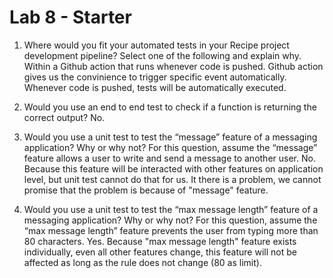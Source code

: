# Lab 8 - Starter
1) Where would you fit your automated tests in your Recipe project development pipeline? Select one of the following and explain why.
Within a Github action that runs whenever code is pushed. Github action gives us the convinience to trigger specific event automatically. Whenever code is pushed, tests will be automatically executed.

2) Would you use an end to end test to check if a function is returning the correct output?
No.

3) Would you use a unit test to test the “message” feature of a messaging application? Why or why not? For this question, assume the “message” feature allows a user to write and send a message to another user.
No. Because this feature will be interacted with other features on application level, but unit test cannot do that for us. It there is a problem, we cannot promise that the problem is because of "message" feature.

4) Would you use a unit test to test the “max message length” feature of a messaging application? Why or why not? For this question, assume the “max message length” feature prevents the user from typing more than 80 characters.
Yes. Because "max message length" feature exists individually, even all other features change, this feature will not be affected as long as the rule does not change (80 as limit).

